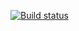 [![Build status](https://ci.appveyor.com/api/projects/status/eg1jvyhfpyfvrqgy?svg=true)](https://ci.appveyor.com/project/EvgeniiNoName/4-1-classes-inheritance)
